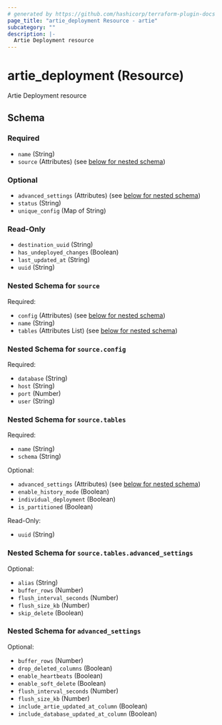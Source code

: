 ```yaml
---
# generated by https://github.com/hashicorp/terraform-plugin-docs
page_title: "artie_deployment Resource - artie"
subcategory: ""
description: |-
  Artie Deployment resource
---
```


# artie_deployment (Resource)

Artie Deployment resource



<!-- schema generated by tfplugindocs -->
## Schema

### Required

- `name` (String)
- `source` (Attributes) (see [below for nested schema](#nestedatt--source))

### Optional

- `advanced_settings` (Attributes) (see [below for nested schema](#nestedatt--advanced_settings))
- `status` (String)
- `unique_config` (Map of String)

### Read-Only

- `destination_uuid` (String)
- `has_undeployed_changes` (Boolean)
- `last_updated_at` (String)
- `uuid` (String)

<a id="nestedatt--source"></a>
### Nested Schema for `source`

Required:

- `config` (Attributes) (see [below for nested schema](#nestedatt--source--config))
- `name` (String)
- `tables` (Attributes List) (see [below for nested schema](#nestedatt--source--tables))

<a id="nestedatt--source--config"></a>
### Nested Schema for `source.config`

Required:

- `database` (String)
- `host` (String)
- `port` (Number)
- `user` (String)


<a id="nestedatt--source--tables"></a>
### Nested Schema for `source.tables`

Required:

- `name` (String)
- `schema` (String)

Optional:

- `advanced_settings` (Attributes) (see [below for nested schema](#nestedatt--source--tables--advanced_settings))
- `enable_history_mode` (Boolean)
- `individual_deployment` (Boolean)
- `is_partitioned` (Boolean)

Read-Only:

- `uuid` (String)

<a id="nestedatt--source--tables--advanced_settings"></a>
### Nested Schema for `source.tables.advanced_settings`

Optional:

- `alias` (String)
- `buffer_rows` (Number)
- `flush_interval_seconds` (Number)
- `flush_size_kb` (Number)
- `skip_delete` (Boolean)




<a id="nestedatt--advanced_settings"></a>
### Nested Schema for `advanced_settings`

Optional:

- `buffer_rows` (Number)
- `drop_deleted_columns` (Boolean)
- `enable_heartbeats` (Boolean)
- `enable_soft_delete` (Boolean)
- `flush_interval_seconds` (Number)
- `flush_size_kb` (Number)
- `include_artie_updated_at_column` (Boolean)
- `include_database_updated_at_column` (Boolean)
